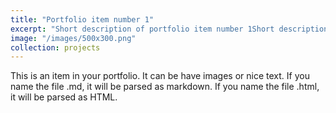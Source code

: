 ```yaml
---
title: "Portfolio item number 1"
excerpt: "Short description of portfolio item number 1Short description of portfolio item number 1Short description of portfolio item number 1Short description of portfolio item number 1"
image: "/images/500x300.png"
collection: projects
---
```


This is an item in your portfolio. It can be have images or nice text. If you name the file .md, it will be parsed as markdown. If you name the file .html, it will be parsed as HTML. 
